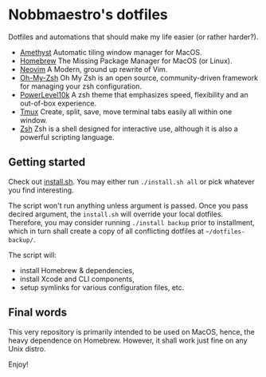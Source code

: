 # Nobbmaestro's dotfiles

Dotfiles and automations that should make my life easier (or rather harder?).

-   [Amethyst](https://github.com/ianyh/Amethyst) Automatic tiling window manager for MacOS.
-   [Homebrew](https://github.com/Homebrew/brew) The Missing Package Manager for MacOS (or Linux).
-   [Neovim](https://github.com/neovim/neovim) A Modern, ground up rewrite of Vim.
-   [Oh-My-Zsh](https://www.zsh.org) Oh My Zsh is an open source, community-driven framework for managing your zsh configuration.
-   [PowerLevel10k](https://github.com/romkatv/powerlevel10k) A zsh theme that emphasizes speed, flexibility and an out-of-box experience.
-   [Tmux](https://github.com/tmux/tmux) Create, split, save, move terminal tabs easily all within one window.
-   [Zsh](https://www.zsh.org) Zsh is a shell designed for interactive use, although it is also a powerful scripting language.

## Getting started

Check out [install.sh](install.sh). You may either run `./install.sh all` or pick whatever you find interesting.

The script won't run anything unless argument is passed. Once you pass decired argument, the `install.sh` will override your local dotfiles.
Therefore, you may consider running `./install backup` prior to installment, which in turn shall create a copy of all conflicting dotfiles at `~/dotfiles-backup/`.

The script will:

-   install Homebrew & dependencies,
-   install Xcode and CLI components,
-   setup symlinks for various configuration files, etc.

## Final words

This very repository is primarily intended to be used on MacOS, hence, the heavy dependence on Homebrew. However, it shall work just fine on any Unix distro.

Enjoy!
